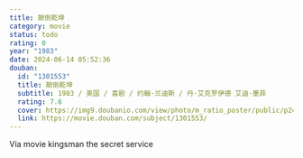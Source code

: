 ```yaml
---
title: 颠倒乾坤
category: movie
status: todo
rating: 0
year: "1983"
date: 2024-06-14 05:52:36
douban:
  id: "1301553"
  title: 颠倒乾坤
  subtitle: 1983 / 美国 / 喜剧 / 约翰·兰迪斯 / 丹·艾克罗伊德 艾迪·墨菲
  rating: 7.6
  cover: https://img9.doubanio.com/view/photo/m_ratio_poster/public/p2407369895.jpg
  link: https://movie.douban.com/subject/1301553/
---
```


Via movie kingsman the secret service 